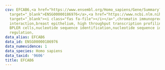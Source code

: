 ```yaml
---
csv: EFCAB6,<a href="https://www.ensembl.org/Homo_sapiens/Gene/Summary?db=core;g=ENSG00000186976"
  target="_blank">ENSG00000186976</a>,<a href="https://www.ncbi.nlm.nih.gov/pubmed/22863008"
  target="_blank"><i class="fas fa-file"></i></a>",chromatin immunoprecipitation assay,direct
  interaction,breast epithelium, high throughput transcription profiling by microarray,
  BPLER cells,nucleotide sequence identification,nucleotide sequence identification,transcriptional
  regulation,
data_alias: EFCAB6
data_id: ENSG00000186976
data_numevidence: 1
data_species: Homo sapiens
data_taxid: '9606'
title: EFCAB6
---
```

